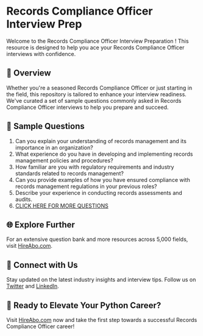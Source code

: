 # Records Compliance Officer Interview Prep

Welcome to the Records Compliance Officer Interview Preparation ! This resource is designed to help you ace your Records Compliance Officer interviews with confidence.

## 🚀 Overview

Whether you're a seasoned Records Compliance Officer or just starting in the field, this repository is tailored to enhance your interview readiness. We've curated a set of sample questions commonly asked in Records Compliance Officer interviews to help you prepare and succeed.

## 📝 Sample Questions

1. Can you explain your understanding of records management and its importance in an organization?
2. What experience do you have in developing and implementing records management policies and procedures?
3. How familiar are you with regulatory requirements and industry standards related to records management?
4. Can you provide examples of how you have ensured compliance with records management regulations in your previous roles?
5. Describe your experience in conducting records assessments and audits.
6. [CLICK HERE FOR MORE QUESTIONS](https://hireabo.com/job/18_3_8/Records%20Compliance%20Officer)

## 🌐 Explore Further

For an extensive question bank and more resources across 5,000 fields, visit [HireAbo.com](https://www.hireabo.com).

## 📱 Connect with Us

Stay updated on the latest industry insights and interview tips. Follow us on [Twitter](https://twitter.com/hireabo) and [LinkedIn](https://www.linkedin.com/in/hire-abo-3609972a8/).

## 🚀 Ready to Elevate Your Python Career?

Visit [HireAbo.com](https://www.hireabo.com) now and take the first step towards a successful Records Compliance Officer career!